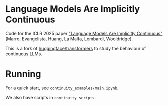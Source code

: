 # Language Models Are Implicitly Continuous

Code for the ICLR 2025 paper ["Language Models Are Implicitly Continuous"](https://arxiv.org/abs/2504.03933) (Marro, Evangelista, Huang, La Malfa, Lombardi, Wooldridge).

This is a fork of [huggingface/transformers](https://github.com/huggingface/transformers) to study the behaviour of continuous LLMs.

# Running

For a quick start, see `continuity_examples/main.ipynb`.

We also have scripts in `continuity_scripts`.

